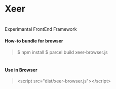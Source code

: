 # Xeer
#
Experimantal FrontEnd Framework
#### How-to bundle for browser
> $ npm install
> $ parcel build xeer-browser.js
#
#### Use in Browser
>\<script src="dist/xeer-browser.js">\</script>
